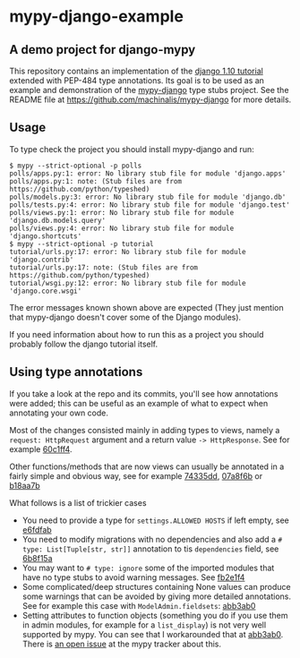 # mypy-django-example
## A demo project for django-mypy

This repository contains an implementation of the [django 1.10 tutorial](https://docs.djangoproject.com/en/1.10/intro/tutorial01/)
extended with PEP-484 type annotations. Its goal is to be used as an example and demonstration of
the [mypy-django](https://github.com/machinalis/mypy-django) type stubs project. See the README
file at https://github.com/machinalis/mypy-django for more details.

## Usage

To type check the project you should install mypy-django and run:

```
$ mypy --strict-optional -p polls
polls/apps.py:1: error: No library stub file for module 'django.apps'
polls/apps.py:1: note: (Stub files are from https://github.com/python/typeshed)
polls/models.py:3: error: No library stub file for module 'django.db'
polls/tests.py:4: error: No library stub file for module 'django.test'
polls/views.py:1: error: No library stub file for module 'django.db.models.query'
polls/views.py:4: error: No library stub file for module 'django.shortcuts'
$ mypy --strict-optional -p tutorial
tutorial/urls.py:17: error: No library stub file for module 'django.contrib'
tutorial/urls.py:17: note: (Stub files are from https://github.com/python/typeshed)
tutorial/wsgi.py:12: error: No library stub file for module 'django.core.wsgi'
```

The error messages known shown above are expected (They just mention that mypy-django doesn't
cover some of the Django modules).

If you need information about how to run this as a project you should probably follow the django
tutorial itself.

## Using type annotations

If you take a look at the repo and its commits, you'll see how annotations were added; this can be
useful as an example of what to expect when annotating your own code.

Most of the changes consisted mainly in adding types to views, namely a `request: HttpRequest` argument
and a return value `-> HttpResponse`. See for example [60c1ff4](https://github.com/machinalis/mypy-django-example/commit/60c1ff4).

Other functions/methods that are now views can usually be annotated in a fairly simple and obvious way,
see for example [74335dd](https://github.com/machinalis/mypy-django-example/commit/74335dd), [07a8f6b](https://github.com/machinalis/mypy-django-example/commit/07a8f6b) or [b18aa7b](https://github.com/machinalis/mypy-django-example/commit/b18aa7b)

What follows is a list of trickier cases

 * You need to provide a type for `settings.ALLOWED HOSTS` if left empty, see [e6fdfab](https://github.com/machinalis/mypy-django-example/commit/e6fdfab)
 * You need to modify migrations with no dependencies and also add a `# type: List[Tuple[str, str]]`
   annotation to tis `dependencies` field, see [6b8f15a](https://github.com/machinalis/mypy-django-example/commit/6b8f15a)
 * You may want to `# type: ignore` some of the imported modules that have no type stubs to avoid warning messages. See [fb2e1f4](https://github.com/machinalis/mypy-django-example/commit/fb2e1f4)
 * Some complicated/deep structures containing None values can produce some warnings that can be avoided
   by giving more detailed annotations. See for example this case with `ModelAdmin.fieldsets`: [abb3ab0](https://github.com/machinalis/mypy-django-example/commit/abb3ab0)
 * Setting attributes to function objects (something you do if you use them in admin modules, for
   example for a `list_display`) is not very well supported by mypy. You can see that I workarounded that at [abb3ab0](https://github.com/machinalis/mypy-django-example/commit/abb3ab0).
   There is [an open issue](https://github.com/python/mypy/issues/2087) at the mypy tracker about this.
